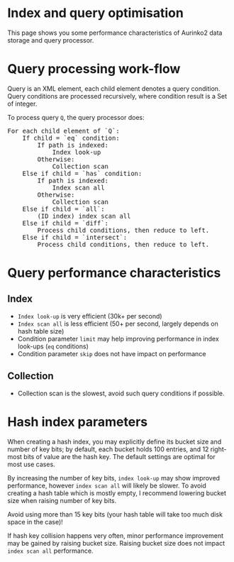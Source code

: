 Index and query optimisation
=
This page shows you some performance characteristics of Aurinko2 data storage and query processor.

# Query processing work-flow
Query is an XML element, each child element denotes a query condition. Query conditions are processed recursively, where condition result is a Set of integer.

To process query `Q`, the query processor does:

<pre>For each child element of `Q`:
    If child = `eq` condition:
        If path is indexed:
            Index look-up
        Otherwise:
            Collection scan
    Else if child = `has` condition:
        If path is indexed:
            Index scan all
        Otherwise:
            Collection scan
    Else if child = `all`:
        (ID index) index scan all
    Else if child = `diff`:
        Process child conditions, then reduce to left.
    Else if child = `intersect`:
        Process child conditions, then reduce to left.
</pre>

# Query performance characteristics
## Index
- `Index look-up` is very efficient (30k+ per second)
- `Index scan all` is less efficient (50+ per second, largely depends on hash table size)
- Condition parameter `limit` may help improving performance in index look-ups (`eq` conditions)
- Condition parameter `skip` does not have impact on performance

## Collection
- Collection scan is the slowest, avoid such query conditions if possible.

# Hash index parameters
When creating a hash index, you may explicitly define its bucket size and number of key bits; by default, each bucket holds 100 entries, and 12 right-most bits of value are the hash key. The default settings are optimal for most use cases.

By increasing the number of key bits, `index look-up` may show improved performance, however `index scan all` will likely be slower. To avoid creating a hash table which is mostly empty, I recommend lowering bucket size when raising number of key bits.

Avoid using more than 15 key bits (your hash table will take too much disk space in the case)!

If hash key collision happens very often, minor performance improvement may be gained by raising bucket size. Raising bucket size does not impact `index scan all` performance.